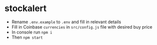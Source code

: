 # stockalert

- Rename `.env.example` to `.env` and fill in relevant details
- Fill in Coinbase `currencies` in `src/config.js` file with desired buy price
- In console run `npm i`
- Then `npm start`
